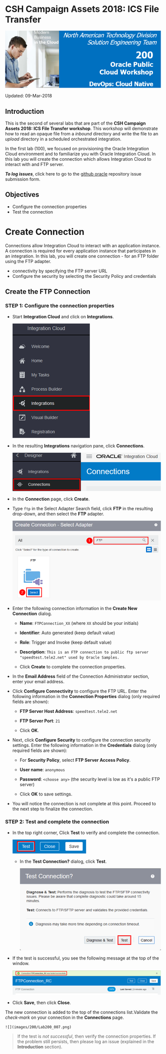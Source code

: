 # CSH Campaign Assets 2018: ICS File Transfer

![](images/200/Picture-lab.png)

Updated: 09-Mar-2018

## Introduction

This is the second of several labs that are part of the **CSH Campaign Assets 2018: ICS File Transfer workshop**. This workshop will demonstrate how to read an opaque file from a *inbound*  directory and write the file to an *upload* directory in a scheduled orchestrated integration. 

In the first lab (100), we focused on provisioning the Oracle Integration Cloud environment and to  familiarize you with Oracle Integration Cloud. In this lab you will create the connection which allows Integration Cloud to interact with and FTP server.

***To log issues***, click here to go to the [github oracle](https://github.com/oracle/learning-library/issues/new) repository issue submission form.

## Objectives

- Configure the connection properties 
- Test the connection

# Create Connection
Connections allow Integration Cloud to interact with an application instance. A connection is required for every application instance that participates in an integration. In this lab, you will create one connection - for an FTP folder using the FTP adapter. 

  - connectivity by specifying the FTP server URL
  - Configure the security by selecting the Security Policy and credentials

## Create the FTP Connection

### **STEP 1**: Configure the connection properties

- Start **Integration Cloud** and click on **Integrations**.

    ![](images/200/Lab200_001.png)    

- In the resulting **Integrations** navigation pane, click **Connections**.

    ![](images/200/Lab200_002.png)    

- In the **Connection** page, click **Create**.

- Type `ftp` in the Select Adapter Search field, click **FTP** in the resulting drop-down, and then select the **FTP** adapter.

    ![](images/200/Lab200_003.png)    

- Enter the following connection information in the **Create New Connection** dialog.

  - **Name**: `FTPConnection_XX` (where `XX` should be your initials)
  
  - **Identifier**: Auto generated (keep default value)
  
  - **Role**: Trigger and Invoke (keep default value)
  
  - **Description**:  `This is an FTP connection to public ftp server "speedtest.tele2.net" used by Oracle Samples.`
  
  - Click **Create** to complete the connection properties.
  
- In the **Email Address** field of the Connection Administrator section, enter your email address.

- Click **Configure Connectivity** to configure the FTP URL. Enter the following information in the **Connection Properties** dialog (only required fields are shown):

  - **FTP Server Host Address**: `speedtest.tele2.net`
  
  - **FTP Server Port**: `21` 
  
  - Click **OK**.
  
- Next, click **Configure Security** to configure the connection security settings. Enter the following information in the **Credentials** dialog (only required fields are shown):

  - For **Security Policy**, select **FTP Server Access Policy**.
  
  - **User name**: `anonymous`
  
  - **Password**: `<choose any>` (the security level is low as it's a public FTP server)
  
  - Click **OK** to save settings. 
  
- You will notice the connection is not complete at this point. Proceed to the next step to finalize the connection.

### **STEP 2**: Test and complete the connection

- In the top right corner, Click **Test** to verify and complete the connection.

    ![](images/200/Lab200_004.png)    

  - In the **Test Connection?** dialog, click **Test**. 
  
     ![](images/200/Lab200_005.png)    
     
- If the test is successful, you see the following message at the top of the window.

    ![](images/200/Lab200_006.png)

- Click **Save**, then click **Close**.

The new connection is added to the top of the connections list.Validate the _check-mark_ on your connection in the **Connections** page.
  
    ![](images/200/Lab200_007.png)    

> If the test is _not successful_, then verify the connection properties. If the problem still persists, then please log an issue (explained in the **Introduction** section).
